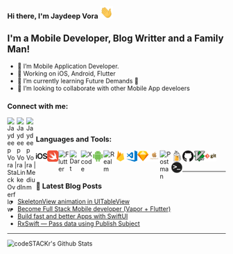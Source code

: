 ### Hi there, I'm Jaydeep Vora <img src="https://raw.githubusercontent.com/ABSphreak/ABSphreak/master/gifs/Hi.gif" width="30px"></h2>

## I'm a Mobile Developer, Blog Writter and a Family Man!
- 🔭 I’m Mobile Application Developer.
- 🌟 Working on iOS, Android, Flutter
- 🌱 I’m currently learning Future Demands 🤣
- 👯 I’m looking to collaborate with other Mobile App develoers

### Connect with me:

[<img align="left" alt="Jaydeep Vora | Stack Overflow" width="22px" src="https://cdn.jsdelivr.net/npm/simple-icons@v3/icons/stackoverflow.svg" />][stackoverflow]
[<img align="left" alt="Jaydeep Vora | LinkedIn" width="22px" src="https://cdn.jsdelivr.net/npm/simple-icons@v3/icons/linkedin.svg" />][linkedin]
[<img align="left" alt="Jaydeep Vora | Medium " width="22px" src="https://cdn.jsdelivr.net/npm/simple-icons@v3/icons/medium.svg" />][medium]

<br />

### Languages and Tools:

[<img align="left" alt="iOS" width="26px" src="https://raw.githubusercontent.com/github/explore/80688e429a7d4ef2fca1e82350fe8e3517d3494d/topics/ios/ios.png" />][linkedin]
[<img align="left" alt="Swift" width="26px" src="https://raw.githubusercontent.com/github/explore/80688e429a7d4ef2fca1e82350fe8e3517d3494d/topics/swift/swift.png" />][linkedin]
[<img align="left" alt="Flutter" width="26px" src="https://cdn.iconscout.com/icon/free/png-512/flutter-2038877-1720090.png" />][linkedin]
[<img align="left" alt="Dart" width="26px" src="https://p.kindpng.com/picc/s/176-1766682_dart-programming-language-hd-png-download.png" />][linkedin]
[<img align="left" alt="Xcode" width="26px" src="https://developer.apple.com/library/archive/documentation/ToolsLanguages/Conceptual/Xcode_Overview/Art/XcodeIcon_2x.png" />][linkedin]
[<img align="left" alt="Android" width="26px" src="https://raw.githubusercontent.com/github/explore/80688e429a7d4ef2fca1e82350fe8e3517d3494d/topics/android/android.png" />][linkedin]
[<img align="left" alt="Realm" width="26px" src="https://i1.wp.com/agostini.tech/wp-content/uploads/2018/03/realm_logo.png?fit=300%2C299&ssl=1" />][linkedin]
[<img align="left" alt="Firebase" width="26px" src="https://raw.githubusercontent.com/github/explore/80688e429a7d4ef2fca1e82350fe8e3517d3494d/topics/firebase/firebase.png" />][linkedin]
[<img align="left" alt="Visual Studio Code" width="26px" src="https://raw.githubusercontent.com/github/explore/80688e429a7d4ef2fca1e82350fe8e3517d3494d/topics/visual-studio-code/visual-studio-code.png" />][linkedin]
[<img align="left" alt="Sketch" width="26px" src="https://raw.githubusercontent.com/github/explore/a5995564b5ff71c41da080abc49f1ba4132127c1/topics/sketch/sketch.png" />][linkedin]
[<img align="left" alt="Objective-C" width="26px" src="https://raw.githubusercontent.com/github/explore/80688e429a7d4ef2fca1e82350fe8e3517d3494d/topics/objective-c/objective-c.png" />][linkedin]
[<img align="left" alt="Postman" width="26px" src="https://user-images.githubusercontent.com/2676579/34940598-17cc20f0-f9be-11e7-8c6d-f0190d502d64.png" />][linkedin]
[<img align="left" alt="Homebrew" width="26px" src="https://raw.githubusercontent.com/github/explore/80688e429a7d4ef2fca1e82350fe8e3517d3494d/topics/homebrew/homebrew.png" />][linkedin]
[<img align="left" alt="GitHub" width="26px" src="https://raw.githubusercontent.com/github/explore/78df643247d429f6cc873026c0622819ad797942/topics/github/github.png" />][linkedin]
[<img align="left" alt="Vim" width="26px" src="https://raw.githubusercontent.com/github/explore/80688e429a7d4ef2fca1e82350fe8e3517d3494d/topics/vim/vim.png" />][linkedin]
[<img align="left" alt="Git" width="26px" src="https://raw.githubusercontent.com/github/explore/80688e429a7d4ef2fca1e82350fe8e3517d3494d/topics/git/git.png" />][linkedin]
[<img align="left" alt="Terminal" width="26px" src="https://raw.githubusercontent.com/github/explore/80688e429a7d4ef2fca1e82350fe8e3517d3494d/topics/terminal/terminal.png" />][linkedin]

<br />
<br />

---

### 📕 Latest Blog Posts
<!-- BLOG-POST-LIST:START -->
- [SkeletonView animation in UITableView]()
- [Become Full Stack Mobile developer (Vapor + Flutter)](https://medium.com/flawless-app-stories/skeletonview-animation-ade973655d03)
- [Build fast and better Apps with SwiftUI](https://medium.com/flawless-app-stories/build-fast-and-better-apps-with-swiftui-dd33ca13e9c7)
- [RxSwift — Pass data using Publish Subject](https://medium.com/@jaydeepvora/pass-data-using-publish-subject-rxswift-386dae1b807e)
<!-- BLOG-POST-LIST:END -->

---

<img align="left" alt="codeSTACKr's Github Stats" src="https://github-readme-stats.codestackr.vercel.app/api?username=jaydeep-vora&show_icons=true&hide_border=true" />

[stackoverflow]: https://stackoverflow.com/users/5991255/jaydeep
[linkedin]: https://www.linkedin.com/in/jaydeep-vora/
[medium]: https://medium.com/@jaydeepvora
[handAnim]: https://raw.githubusercontent.com/ABSphreak/ABSphreak/master/gifs/Hi.gif